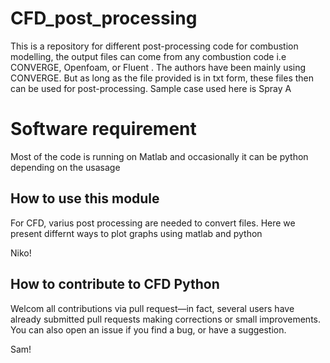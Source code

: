 # CFD_post_processing
This is a repository for different post-processing code for combustion modelling, the output files can come from any combustion code i.e CONVERGE, Openfoam,  or Fluent . The authors have been mainly using CONVERGE. But as long as the file provided is in txt form, these files then can be used for post-processing. Sample case used here is Spray A

# Software requirement 
Most of the code is running on Matlab and occasionally it can be python depending on the usasage 


## How to use this module
For CFD, varius post processing are needed to convert files. Here we present differnt ways to plot graphs using matlab and python

Niko!


## How to contribute to CFD Python

Welcom all contributions via pull request—in fact, several users have already submitted pull requests making corrections or small improvements. You can also open an issue if you find a bug, or have a suggestion. 


Sam!